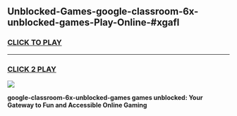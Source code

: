 
## Unblocked-Games-google-classroom-6x-unblocked-games-Play-Online-#xgafl
<h3>
<a href="https://premium.freeplayer.one?title=google-classroom-6x-unblocked-games&ref=27F">CLICK TO PLAY</a></h3>
<hr>

<h3>
<a href="https://premium.freeplayer.one?title=google-classroom-6x-unblocked-games&ref=27F">CLICK 2 PLAY</a>
  
</h3>

<a href="https://premium.freeplayer.one?title=google-classroom-6x-unblocked-games&ref=27F"><img src="https://clearcache.store/games.png"></a>


**google-classroom-6x-unblocked-games games unblocked: Your Gateway to Fun and Accessible Online Gaming**
